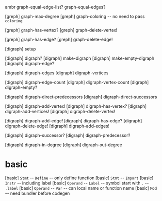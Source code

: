 ambr graph-equal-edge-list? graph-equal-edges?

[greph] graph-max-degree
[greph] graph-coloring -- no need to pass `coloring`

[greph] graph-has-vertex?
[greph] graph-delete-vertex!

[greph] graph-has-edge?
[greph] graph-delete-edge!

[digraph] setup

[digraph] digraph?
[digraph] make-digraph
[digraph] make-empty-digraph
[digraph] digraph-edge?

[digraph] digraph-edges
[digraph] digraph-vertices

[digraph] digraph-edge-count
[digraph] digraph-vertex-count
[digraph] digraph-empty?

[digraph] digraph-direct-predecessors
[digraph] digraph-direct-successors

[digraph] digraph-add-vertex!
[digraph] digraph-has-vertex?
[digraph] digraph-add-vertices!
[digraph] digraph-delete-vertex!

[digraph] digraph-add-edge!
[digraph] digraph-has-edge?
[digraph] digraph-delete-edge!
[digraph] digraph-add-edges!

[digraph] digraph-successor?
[digraph] digraph-predecessor?

[digraph] digraph-in-degree
[digraph] digraph-out-degree

# basic

[basic] `Stmt` -- `Define` -- only define function
[basic] `Stmt` -- `Import`
[basic] `Instr` -- including label
[basic] `Operand` -- `Label` -- symbol start with `.` -- `.label`
[basic] `Operand` -- `Var` -- can local name or function name
[basic] `Mod` -- need bundler before codegen
